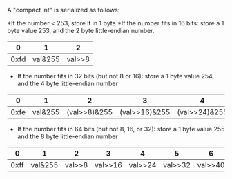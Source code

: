 A "compact int" is serialized as follows:

*If the number < 253, store it in 1 byte
*If the number fits in 16 bits: store a 1 byte value 253, and the 2 byte little-endian number.

|    0   |     1   |    2    | 
|--------|---------|---------|
|  0xfd  | val&255 | val>>8  |

* If the number fits in 32 bits (but not 8 or 16): store a 1 byte value 254, and the 4 byte little-endian number

|   0    |    1    |    2    |     3   |    4    | 
|--------|---------|---------|---------|---------|
|  0xfe  | val&255 | (val>>8)&255  | (val>>16)&255 | (val>>24)&255 |

* If the number fits in 64 bits (but not 8, 16, or 32): store a 1 byte value 255 and the 8 byte little-endian number
 
|    0   |    1    |    2    |     3   |     4   |    5    |   6      |     7   |    8    |
|--------|---------|---------|---------|---------|---------|---------|---------|--------|
|  0xff  | val&255 | val>>8  | val>>16 | val>>24 | val>>32 | val>>40  | val>>48 | val>>56 |
